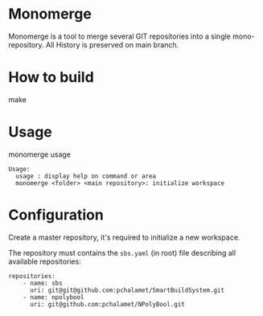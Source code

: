 # Monomerge
Monomerge is a tool to merge several GIT repositories into a single mono-repository.
All History is preserved on main branch.

# How to build
make

# Usage
monomerge usage
````
Usage:
  usage : display help on command or area
  monomerge <folder> <main repository>: initialize workspace
````

# Configuration
Create a master repository, it's required to initialize a new workspace.

The repository must contains the `sbs.yaml` (in root) file describing all available repositories:
````
repositories:
    - name: sbs                                                                                  
      uri: git@git@github.com:pchalamet/SmartBuildSystem.git                
    - name: npolybool                                                                                              
      uri: git@github.com:pchalamet/NPolyBool.git                                  
````
